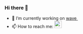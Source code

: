 ### Hi there 👋

- 🔭 I’m currently working on [wave <img src="https://avatars.githubusercontent.com/u/148754014?s=48&v=4" width="14">](https://www.linkedin.com/in/pcoignac/)
- 📫 How to reach me:
[<img src="https://cdn-icons-png.flaticon.com/512/174/174857.png" width="24">](https://www.linkedin.com/in/pcoignac/)
<!--
**DayUx/DayUx** is a ✨ _special_ ✨ repository because its `README.md` (this file) appears on your GitHub profile.

Here are some ideas to get you started:

- 🌱 I’m currently learning ...
- 👯 I’m looking to collaborate on ...
- 🤔 I’m looking for help with ...
- 💬 Ask me about ...
- 📫 How to reach me: ...
- 😄 Pronouns: ...
- ⚡ Fun fact: ...
-->
